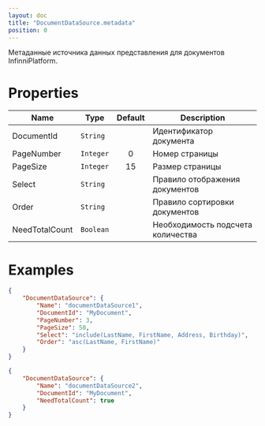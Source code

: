 ```yaml
---
layout: doc
title: "DocumentDataSource.metadata"
position: 0
---
```


Метаданные источника данных представления для документов InfinniPlatform.

# Properties

|Name|Type|Default|Description|
|----|----|:-----:|-----------|
|DocumentId|`String`| |Идентификатор документа|
|PageNumber|`Integer`|0|Номер страницы|
|PageSize|`Integer`|15|Размер страницы|
|Select|`String`| |Правило отображения документов|
|Order|`String`| |Правило сортировки документов|
|NeedTotalCount|`Boolean`| |Необходимость подсчета количества|



# Examples

```json
{
	"DocumentDataSource": {
		"Name": "documentDataSource1",
		"DocumentId": "MyDocument",
		"PageNumber": 3,
		"PageSize": 50,
		"Select": "include(LastName, FirstName, Address, Birthday)",
		"Order": "asc(LastName, FirstName)"
	}
}
```

```json
{
	"DocumentDataSource": {
		"Name": "documentDataSource2",
		"DocumentId": "MyDocument",
		"NeedTotalCount": true
	}
}
```
